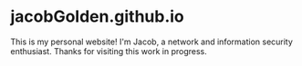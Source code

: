 # jacobGolden.github.io

This is my personal website! I'm Jacob, a network and information security enthusiast. Thanks for visiting this work in progress.
